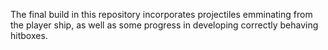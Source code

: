 The final build in this repository incorporates projectiles emminating from the player ship, as well as some progress in developing correctly behaving hitboxes.
